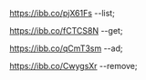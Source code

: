 
https://ibb.co/pjX61Fs --list;

https://ibb.co/fCTCS8N --get;

https://ibb.co/qCmT3sm --ad;

https://ibb.co/CwygsXr --remove;
